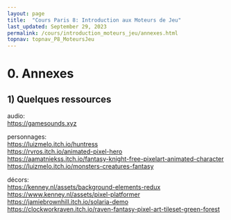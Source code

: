 ```yaml
---
layout: page
title:  "Cours Paris 8: Introduction aux Moteurs de Jeu"
last_updated: September 29, 2023
permalink: /cours/introduction_moteurs_jeu/annexes.html
topnav: topnav_P8_MoteursJeu
---
```


# 0. Annexes
## 1) Quelques ressources
audio:  
<https://gamesounds.xyz>  

personnages:  
<https://luizmelo.itch.io/huntress>  
<https://rvros.itch.io/animated-pixel-hero>  
<https://aamatniekss.itch.io/fantasy-knight-free-pixelart-animated-character>  
<https://luizmelo.itch.io/monsters-creatures-fantasy>  

décors:  
<https://kenney.nl/assets/background-elements-redux>  
<https://www.kenney.nl/assets/pixel-platformer>  
<https://jamiebrownhill.itch.io/solaria-demo>  
<https://clockworkraven.itch.io/raven-fantasy-pixel-art-tileset-green-forest>  
